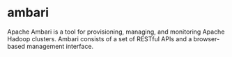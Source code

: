 # ambari
Apache Ambari is a tool for provisioning, managing, and monitoring Apache Hadoop clusters. Ambari consists of a set of RESTful APIs and a browser-based management interface.
